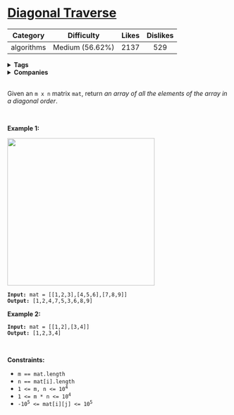 # [Diagonal Traverse](https://leetcode.com/problems/diagonal-traverse/description/)

| Category | Difficulty | Likes | Dislikes |
| :------: | :--------: | :---: | :------: |
| algorithms | Medium (56.62%) | 2137 | 529 |

<details>
  <summary><strong>Tags</strong></summary>

  

</details>

<details>
  <summary><strong>Companies</strong></summary>

  google

</details>
<br />
<p>Given an <code>m x n</code> matrix <code>mat</code>, return <em>an array of all the elements of the array in a diagonal order</em>.</p>

<p>&nbsp;</p>
<p><strong>Example 1:</strong></p>
<img alt="" src="https://assets.leetcode.com/uploads/2021/04/10/diag1-grid.jpg" style="width: 334px; height: 334px;" />
<pre><code><strong>Input:</strong> mat = [[1,2,3],[4,5,6],[7,8,9]]
<strong>Output:</strong> [1,2,4,7,5,3,6,8,9]</code></pre>

<p><strong>Example 2:</strong></p>

<pre><code><strong>Input:</strong> mat = [[1,2],[3,4]]
<strong>Output:</strong> [1,2,3,4]</code></pre>

<p>&nbsp;</p>
<p><strong>Constraints:</strong></p>

<ul>
  <li><code>m == mat.length</code></li>
  <li><code>n == mat[i].length</code></li>
  <li><code>1 &lt;= m, n &lt;= 10<sup>4</sup></code></li>
  <li><code>1 &lt;= m * n &lt;= 10<sup>4</sup></code></li>
  <li><code>-10<sup>5</sup> &lt;= mat[i][j] &lt;= 10<sup>5</sup></code></li>
</ul>

